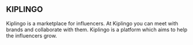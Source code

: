 
## KIPLINGO

Kiplingo is a marketplace for influencers.
At Kiplingo you can meet with brands and collaborate with them.
Kiplingo is a platform which aims to help the influencers grow.
